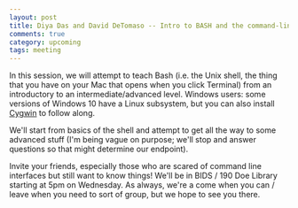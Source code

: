 ```yaml
---
layout: post
title: Diya Das and David DeTomaso -- Intro to BASH and the command-line shell
comments: true
category: upcoming
tags: meeting
---
```


In this session, we will attempt to teach Bash (i.e. the Unix shell, the thing that you have on your Mac that opens when you click Terminal) from an introductory to an intermediate/advanced level. Windows users: some versions of Windows 10 have a Linux subsystem, but you can also install [Cygwin](http://cygwin.com/) to follow along.

We'll start from basics of the shell and attempt to get all the way to some advanced stuff (I'm being vague on purpose; we'll stop and answer questions so that might determine our endpoint).

Invite your friends, especially those who are scared of command line interfaces but still want to know things! We'll be in BIDS / 190 Doe Library starting at 5pm on Wednesday. As always, we're a come when you can / leave when you need to sort of group, but we hope to see you there.
